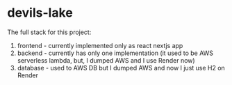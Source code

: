 # devils-lake

The full stack for this project:
1. frontend - currently implemented only as react nextjs app
2. backend - currently has only one implementation (it used to be AWS serverless lambda, but, I dumped AWS and I use Render now)
4. database - used to AWS DB but I dumped AWS and now I just use H2 on Render

